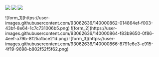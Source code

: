 <P>
<img aligin="center"  src="form_1.png" >
<img aligin="center"  src="form_2.png" >
<img aligin="center"  src="form_3.png" >
</p>
![form_1](https://user-images.githubusercontent.com/93062636/140000862-014864ef-f003-43bf-8e64-1c7c731006b5.png)
![form_2](https://user-images.githubusercontent.com/93062636/140000864-f83b9650-0f86-4eef-a79b-8f25a1bce21d.png)
![form_3](https://user-images.githubusercontent.com/93062636/140000866-8791e6e3-e915-4f19-9698-b802f52f5f62.png)
